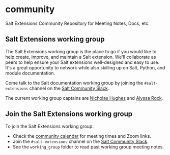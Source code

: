 # community

Salt Extensions Community Repository for Meeting Notes, Docs, etc.

## Salt Extensions working group

The Salt Extensions working group is the place to go if you would like to help
create, improve, and maintain a Salt extension. We'll collaborate as peers to
help ensure your Salt extensions well-designed and easy to use. It's a great
opportunity to network while also skilling up on Salt, Python, and module
documentation.

Come talk to the Salt documentation working group by joining the
`#salt-extensions` channel on the
[Salt Community Slack](https://saltstackcommunity.slack.com).

The current working group captains are
[Nicholas Hughes](https://github.com/nicholasmhughes) and
[Alyssa Rock](https://github.com/barbaricyawps).


## Join the Salt Extensions working group

To join the Salt Extensions working group:

* Check the
[community calendar](https://saltproject.io/calendar/) for meeting times and
Zoom links.
* Join the `#salt-extensions` channel on the
[Salt Community Slack](https://saltstackcommunity.slack.com).
* See the `working_group` folder to read past working group meeting notes.
